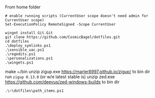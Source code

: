 From home folder

```
# enable running scripts (CurrentUser scope doesn't need admin for CurrentUser scope)
Set-ExecutionPolicy RemoteSigned -Scope CurrentUser

winget install Git.Git
git clone https://github.com/CosmicBagel/dotfiles.git
cd dotfiles
.\deploy_symlinks.ps1
.\sensible_uac.ps1
.\regedits.ps1
.\personalizations.ps1
.\wingets.ps1
```

make ~/bin
unzip zigup.exe https://marler8997.github.io/zigup/ to bin dir
run `zigup 0.13.0` (or w/e latest stable is)
unzip zed.exe https://github.com/deevus/zed-windows-builds to bin dir

```
.\~\dotfiles\path_items.ps1
```
